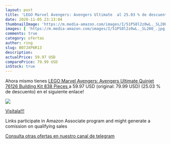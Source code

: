 ```yaml
---
layout: post
title: 'LEGO Marvel Avengers: Avengers Ultimate  al 25.03 % de descuento'
date: 2020-11-05 23:13:04
thumbnailImage: 'https://m.media-amazon.com/images/I/51PS8l2z0wL._SL200_.jpg'
images: [ 'https://m.media-amazon.com/images/I/51PS8l2z0wL._SL200_.jpg' ]
comments: true
category: ofertas
author: ring
slug: B07JXP6R13
description:
actualPrice: 59.97 USD
comparePrice: 79.99 USD
inStock: true
---
```


Ahora mismo tienes [LEGO Marvel Avengers: Avengers Ultimate Quinjet 76126 Building Kit  838 Pieces ](https://www.amazon.com/dp/B07JXP6R13/?tag=redken08-20) a 59.97 USD (original: 79.99 USD) (25.03 %  de descuento) en el siguiente enlace!

[![](https://m.media-amazon.com/images/I/51PS8l2z0wL._SL200_.jpg)](https://www.amazon.com/dp/B07JXP6R13/?tag=redken08-20)

[Visítala!!!](https://www.amazon.com/dp/B07JXP6R13/?tag=redken08-20)

Links participate in Amazon Associate program and might generate a comission on qualifying sales

[Consulta otras ofertas en nuestro canal de telegram](https://t.me/s/ofertas25)
